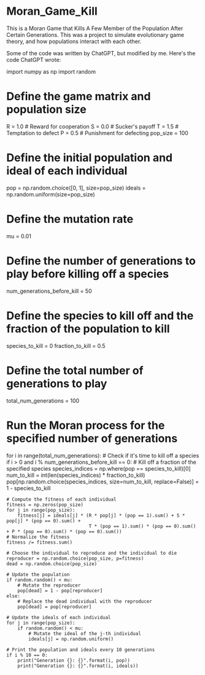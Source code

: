 # Moran_Game_Kill
This is a Moran Game that Kills A Few Member of the Population After Certain Generations. This was a project to simulate evolutionary game theory, and how populations interact with each other. 

Some of the code was written by ChatGPT, but modified by me. Here's the code ChatGPT wrote: 

import numpy as np
import random

# Define the game matrix and population size
R = 1.0  # Reward for cooperation
S = 0.0  # Sucker's payoff
T = 1.5  # Temptation to defect
P = 0.5  # Punishment for defecting
pop_size = 100

# Define the initial population and ideal of each individual
pop = np.random.choice([0, 1], size=pop_size)
ideals = np.random.uniform(size=pop_size)

# Define the mutation rate
mu = 0.01

# Define the number of generations to play before killing off a species
num_generations_before_kill = 50

# Define the species to kill off and the fraction of the population to kill
species_to_kill = 0
fraction_to_kill = 0.5

# Define the total number of generations to play
total_num_generations = 100

# Run the Moran process for the specified number of generations
for i in range(total_num_generations):
    # Check if it's time to kill off a species
    if i > 0 and i % num_generations_before_kill == 0:
        # Kill off a fraction of the specified species
        species_indices = np.where(pop == species_to_kill)[0]
        num_to_kill = int(len(species_indices) * fraction_to_kill)
        pop[np.random.choice(species_indices, size=num_to_kill, replace=False)] = 1 - species_to_kill

    # Compute the fitness of each individual
    fitness = np.zeros(pop_size)
    for j in range(pop_size):
        fitness[j] = ideals[j] * (R * pop[j] * (pop == 1).sum() + S * pop[j] * (pop == 0).sum() +
                                  T * (pop == 1).sum() * (pop == 0).sum() + P * (pop == 0).sum() * (pop == 0).sum())
    # Normalize the fitness
    fitness /= fitness.sum()

    # Choose the individual to reproduce and the individual to die
    reproducer = np.random.choice(pop_size, p=fitness)
    dead = np.random.choice(pop_size)

    # Update the population
    if random.random() < mu:
        # Mutate the reproducer
        pop[dead] = 1 - pop[reproducer]
    else:
        # Replace the dead individual with the reproducer
        pop[dead] = pop[reproducer]

    # Update the ideals of each individual
    for j in range(pop_size):
        if random.random() < mu:
            # Mutate the ideal of the j-th individual
            ideals[j] = np.random.uniform()

    # Print the population and ideals every 10 generations
    if i % 10 == 0:
        print("Generation {}: {}".format(i, pop))
        print("Generation {}: {}".format(i, ideals))
